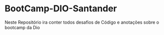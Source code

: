 # BootCamp-DIO-Santander
Neste Repositório  ira conter todos desafios de Código e anotações sobre o bootcamp da Dio
